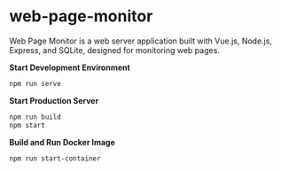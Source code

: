 # web-page-monitor

Web Page Monitor is a web server application built with Vue.js, Node.js, Express, and SQLite, designed for monitoring web pages.

**Start Development Environment**
```bash
npm run serve
```

**Start Production Server**
```bash
npm run build
npm start 
```

**Build and Run Docker Image**
```bash
npm run start-container
```
